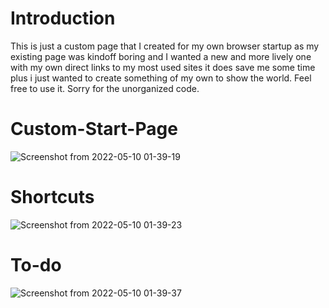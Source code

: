 # Introduction
  This is just a custom page that I created for my own browser startup as my existing page was kindoff boring and I wanted a new and more lively one with     my own direct links to my most used sites it does save me some time plus i just wanted to create something of my own to show the world. Feel free to use   it. Sorry for the unorganized code.
# Custom-Start-Page
![Screenshot from 2022-05-10 01-39-19](https://user-images.githubusercontent.com/35838069/167489377-2c287fb3-ccbd-43ad-8dbc-2a00ed16202d.png)

# Shortcuts
![Screenshot from 2022-05-10 01-39-23](https://user-images.githubusercontent.com/35838069/167489517-ded8150a-5bbd-4e53-940c-ebe77a8d0abd.png)

# To-do
![Screenshot from 2022-05-10 01-39-37](https://user-images.githubusercontent.com/35838069/167489437-e12e4955-5042-49aa-928b-b8cde6ab7e36.png)
